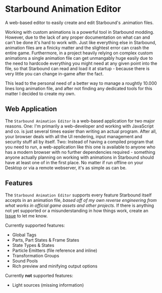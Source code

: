 # Starbound Animation Editor
A web-based editor to easily create and edit Starbound's .animation files.

Working with custom animations is a powerful tool in Starbound modding. However, due to the lack of any proper documentation on what can and can't be done it's hard to work with. Just like everything else in Starbound, animation files are a finicky matter and the slightest error can crash the entire game.
Furthermore, in a project heavily relying on complex custom animations a single animation file can get unmangably huge easily due to the need to hardcode everything you might need at any given point into the file, so that Starbound can read and load it at startup - because there is very little you can change in-game after the fact.

This lead to the personal need of a better way to manage a roughtly 10.000 lines long animation file, and after not finding any dedicated tools for this matter I decided to create my own.

## Web Application
The `Starbound Animation Editor` is a web-based application for two major reasons.
One: I'm primarily a web-developer and working with JavaScript and co. is just several times easier than writing an actual program. After all, your browser deals with all the UI rendering, input management and security stuff all by itself.
Two: Instead of having a compiled program that you need to run, a web-application like this one is available to anyone who has a modern browser with no further dependencies required - something anyone actually planning on working with animations in Starbound should have at least one of in the first place. No matter if run offline on your Desktop or via a remote webserver, it's as simple as can be.

## Features
The `Starbound Animation Editor` supports every feature Starbound itself accepts in an animation file, *based off of my own reverse engineering from what works in official game assets and other projects.* If there is anything not yet supported or a misunderstanding in how things work, create an [Issue](/../../issues) to let me know.

Currently supported features:
- Global Tags
- Parts, Part States & Frame States
- State Types & States
- Particle Emitters (file reference and inline)
- Transformation Groups
- Sound Pools
- Rich preview and minifying output options

Currently **not** supported features:
- Light sources (missing information)
